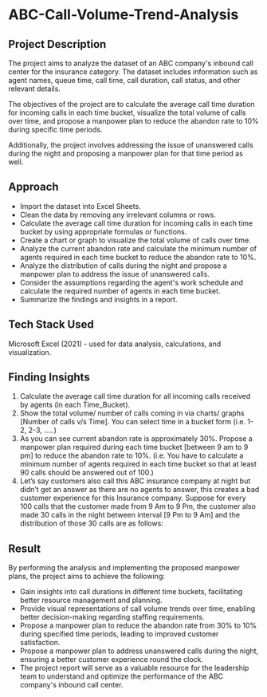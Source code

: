 # ABC-Call-Volume-Trend-Analysis

## Project Description

The project aims to analyze the dataset of an ABC company's inbound call center for the insurance category. The dataset includes information such as agent names, queue time, call time, call duration, call status, and other relevant details.

The objectives of the project are to calculate the average call time duration for incoming calls in each time bucket, visualize the total volume of calls over
time, and propose a manpower plan to reduce the abandon rate to 10% during specific time periods.

Additionally, the project involves addressing the issue of unanswered calls during the night and proposing a manpower plan for that time period as well.

## Approach
* Import the dataset into Excel Sheets.
* Clean the data by removing any irrelevant columns or rows.
* Calculate the average call time duration for incoming calls in each time bucket by using appropriate formulas or functions.
* Create a chart or graph to visualize the total volume of calls over time.
* Analyze the current abandon rate and calculate the minimum number of agents required in each time bucket to reduce the abandon rate to 10%.
* Analyze the distribution of calls during the night and propose a manpower plan to address the issue of unanswered calls.
* Consider the assumptions regarding the agent's work schedule and calculate the required number of agents in each time bucket.
* Summarize the findings and insights in a report.

## Tech Stack Used
Microsoft Excel (2021) - used for data analysis, calculations, and visualization.

## Finding Insights

1. Calculate the average call time duration for all incoming calls received by agents (in each Time_Bucket).
2. Show the total volume/ number of calls coming in via charts/ graphs [Number of calls v/s Time]. You can select time in a bucket form (i.e. 1-2, 2-3, …..)
3. As you can see current abandon rate is approximately 30%. Propose a manpower plan required during each time bucket [between 9 am to 9 pm] to reduce the abandon rate to 10%. (i.e. You have to calculate a minimum number of agents required in each time bucket so that at least 90 calls should be answered out of 100.)
4. Let’s say customers also call this ABC insurance company at night but didn’t get an answer as there are no agents to answer, this creates a bad customer experience for this Insurance company. Suppose for every 100 calls that the customer made from 9 Am to 9 Pm, the customer also made 30 calls in the night between interval [9 Pm to 9 Am] and the distribution of those 30 calls are as follows:


## Result
By performing the analysis and implementing the proposed manpower plans, the project aims to achieve the following:

* Gain insights into call durations in different time buckets, facilitating better resource management and planning.
* Provide visual representations of call volume trends over time, enabling better decision-making regarding staffing requirements.
* Propose a manpower plan to reduce the abandon rate from 30% to 10% during specified time periods, leading to improved customer satisfaction.
* Propose a manpower plan to address unanswered calls during the night, ensuring a better customer experience round the clock.
* The project report will serve as a valuable resource for the leadership team to understand and optimize the performance of the ABC company's inbound call center.


